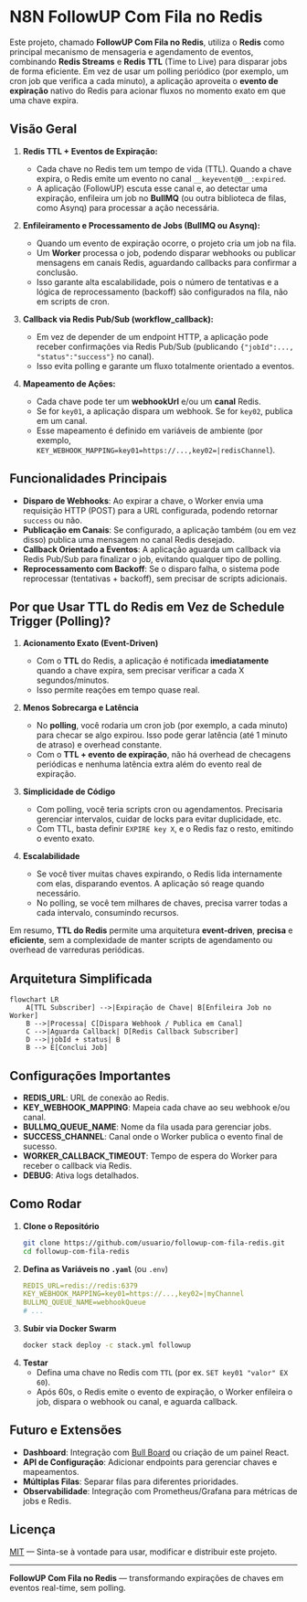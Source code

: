 # N8N FollowUP Com Fila no Redis

Este projeto, chamado **FollowUP Com Fila no Redis**, utiliza o **Redis** como principal mecanismo de mensageria e agendamento de eventos, combinando **Redis Streams** e **Redis TTL** (Time to Live) para disparar jobs de forma eficiente. Em vez de usar um polling periódico (por exemplo, um cron job que verifica a cada minuto), a aplicação aproveita o **evento de expiração** nativo do Redis para acionar fluxos no momento exato em que uma chave expira. 

## Visão Geral

1. **Redis TTL + Eventos de Expiração:**  
   - Cada chave no Redis tem um tempo de vida (TTL). Quando a chave expira, o Redis emite um evento no canal `__keyevent@0__:expired`.  
   - A aplicação (FollowUP) escuta esse canal e, ao detectar uma expiração, enfileira um job no **BullMQ** (ou outra biblioteca de filas, como Asynq) para processar a ação necessária.

2. **Enfileiramento e Processamento de Jobs (BullMQ ou Asynq):**  
   - Quando um evento de expiração ocorre, o projeto cria um job na fila.  
   - Um **Worker** processa o job, podendo disparar webhooks ou publicar mensagens em canais Redis, aguardando callbacks para confirmar a conclusão.  
   - Isso garante alta escalabilidade, pois o número de tentativas e a lógica de reprocessamento (backoff) são configurados na fila, não em scripts de cron.

3. **Callback via Redis Pub/Sub (workflow_callback):**  
   - Em vez de depender de um endpoint HTTP, a aplicação pode receber confirmações via Redis Pub/Sub (publicando `{"jobId":..., "status":"success"}` no canal).  
   - Isso evita polling e garante um fluxo totalmente orientado a eventos.

4. **Mapeamento de Ações:**  
   - Cada chave pode ter um **webhookUrl** e/ou um **canal** Redis.  
   - Se for `key01`, a aplicação dispara um webhook. Se for `key02`, publica em um canal.  
   - Esse mapeamento é definido em variáveis de ambiente (por exemplo, `KEY_WEBHOOK_MAPPING=key01=https://...,key02=|redisChannel`).

## Funcionalidades Principais

- **Disparo de Webhooks**: Ao expirar a chave, o Worker envia uma requisição HTTP (POST) para a URL configurada, podendo retornar `success` ou não.  
- **Publicação em Canais**: Se configurado, a aplicação também (ou em vez disso) publica uma mensagem no canal Redis desejado.  
- **Callback Orientado a Eventos**: A aplicação aguarda um callback via Redis Pub/Sub para finalizar o job, evitando qualquer tipo de polling.  
- **Reprocessamento com Backoff**: Se o disparo falha, o sistema pode reprocessar (tentativas + backoff), sem precisar de scripts adicionais.

## Por que Usar TTL do Redis em Vez de Schedule Trigger (Polling)?

1. **Acionamento Exato (Event-Driven)**  
   - Com o **TTL** do Redis, a aplicação é notificada **imediatamente** quando a chave expira, sem precisar verificar a cada X segundos/minutos.  
   - Isso permite reações em tempo quase real.

2. **Menos Sobrecarga e Latência**  
   - No **polling**, você rodaria um cron job (por exemplo, a cada minuto) para checar se algo expirou. Isso pode gerar latência (até 1 minuto de atraso) e overhead constante.  
   - Com o **TTL + evento de expiração**, não há overhead de checagens periódicas e nenhuma latência extra além do evento real de expiração.

3. **Simplicidade de Código**  
   - Com polling, você teria scripts cron ou agendamentos. Precisaria gerenciar intervalos, cuidar de locks para evitar duplicidade, etc.  
   - Com TTL, basta definir `EXPIRE key X`, e o Redis faz o resto, emitindo o evento exato.

4. **Escalabilidade**  
   - Se você tiver muitas chaves expirando, o Redis lida internamente com elas, disparando eventos. A aplicação só reage quando necessário.  
   - No polling, se você tem milhares de chaves, precisa varrer todas a cada intervalo, consumindo recursos.

Em resumo, **TTL do Redis** permite uma arquitetura **event-driven**, **precisa** e **eficiente**, sem a complexidade de manter scripts de agendamento ou overhead de varreduras periódicas.

## Arquitetura Simplificada

```mermaid
flowchart LR
    A[TTL Subscriber] -->|Expiração de Chave| B[Enfileira Job no Worker]
    B -->|Processa| C[Dispara Webhook / Publica em Canal]
    C -->|Aguarda Callback| D[Redis Callback Subscriber]
    D -->|jobId + status| B
    B --> E[Conclui Job]
```

## Configurações Importantes

- **REDIS_URL**: URL de conexão ao Redis.  
- **KEY_WEBHOOK_MAPPING**: Mapeia cada chave ao seu webhook e/ou canal.  
- **BULLMQ_QUEUE_NAME**: Nome da fila usada para gerenciar jobs.  
- **SUCCESS_CHANNEL**: Canal onde o Worker publica o evento final de sucesso.  
- **WORKER_CALLBACK_TIMEOUT**: Tempo de espera do Worker para receber o callback via Redis.  
- **DEBUG**: Ativa logs detalhados.

## Como Rodar

1. **Clone o Repositório**  
   ```bash
   git clone https://github.com/usuario/followup-com-fila-redis.git
   cd followup-com-fila-redis
   ```
2. **Defina as Variáveis no `.yaml`** (ou `.env`)  
   ```yaml
   REDIS_URL=redis://redis:6379
   KEY_WEBHOOK_MAPPING=key01=https://...,key02=|myChannel
   BULLMQ_QUEUE_NAME=webhookQueue
   # ...
   ```
3. **Subir via Docker Swarm**  
   ```bash
   docker stack deploy -c stack.yml followup
   ```
4. **Testar**  
   - Defina uma chave no Redis com `TTL` (por ex. `SET key01 "valor" EX 60`).  
   - Após 60s, o Redis emite o evento de expiração, o Worker enfileira o job, dispara o webhook ou canal, e aguarda callback.

## Futuro e Extensões

- **Dashboard**: Integração com [Bull Board](https://github.com/felixmosh/bull-board) ou criação de um painel React.  
- **API de Configuração**: Adicionar endpoints para gerenciar chaves e mapeamentos.  
- **Múltiplas Filas**: Separar filas para diferentes prioridades.  
- **Observabilidade**: Integração com Prometheus/Grafana para métricas de jobs e Redis.

## Licença

[MIT](LICENSE) — Sinta-se à vontade para usar, modificar e distribuir este projeto.

---

**FollowUP Com Fila no Redis** — transformando expirações de chaves em eventos real-time, sem polling.

